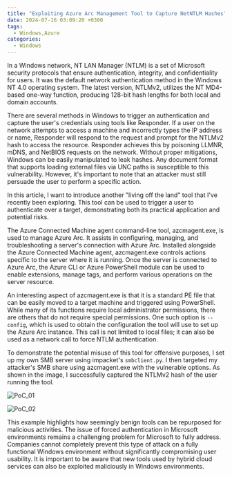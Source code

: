 ```yaml
---
title: "Exploiting Azure Arc Management Tool to Capture NetNTLM Hashes"
date: 2024-07-16 03:09:20 +0300
tags:
  - Windows,Azure
categories:
  - Windows
---
```


In a Windows network, NT LAN Manager (NTLM) is a set of Microsoft security protocols that ensure authentication, integrity, and confidentiality for users. It was the default network authentication method in the Windows NT 4.0 operating system. The latest version, NTLMv2, utilizes the NT MD4-based one-way function, producing 128-bit hash lengths for both local and domain accounts.

There are several methods in Windows to trigger an authentication and capture the user's credentials using tools like Responder. If a user on the network attempts to access a machine and incorrectly types the IP address or name, Responder will respond to the request and prompt for the NTLMv2 hash to access the resource. Responder achieves this by poisoning LLMNR, mDNS, and NetBIOS requests on the network. Without proper mitigations, Windows can be easily manipulated to leak hashes. Any document format that supports loading external files via UNC paths is susceptible to this vulnerability. However, it's important to note that an attacker must still persuade the user to perform a specific action.

In this article, I want to introduce another "living off the land" tool that I've recently been exploring. This tool can be used to trigger a user to authenticate over a target, demonstrating both its practical application and potential risks.

The Azure Connected Machine agent command-line tool, azcmagent.exe, is used to manage Azure Arc. It assists in configuring, managing, and troubleshooting a server's connection with Azure Arc. Installed alongside the Azure Connected Machine agent, azcmagent.exe controls actions specific to the server where it is running. Once the server is connected to Azure Arc, the Azure CLI or Azure PowerShell module can be used to enable extensions, manage tags, and perform various operations on the server resource.

An interesting aspect of azcmagent.exe is that it is a standard PE file that can be easily moved to a target machine and triggered using PowerShell. While many of its functions require local administrator permissions, there are others that do not require special permissions. One such option is `--config`, which is used to obtain the configuration the tool will use to set up the Azure Arc instance. This call is not limited to local files; it can also be used as a network call to force NTLM authentication.

To demonstrate the potential misuse of this tool for offensive purposes, I set up my own SMB server using impacket's `smbclient.py`. I then targeted my attacker's SMB share using azcmagent.exe with the vulnerable options. As shown in the image, I successfully captured the NTLMv2 hash of the user running the tool.

![PoC_01]({{site.baseurl}}/assets/images/azcmagent/PoC_01.png)

![PoC_02]({{site.baseurl}}/assets/images/azcmagent/PoC_02.png)

This example highlights how seemingly benign tools can be repurposed for malicious activities. The issue of forced authentication in Microsoft environments remains a challenging problem for Microsoft to fully address. Companies cannot completely prevent this type of attack on a fully functional Windows environment without significantly compromising user usability. It is important to be aware that new tools used by hybrid cloud services can also be exploited maliciously in Windows environments.

